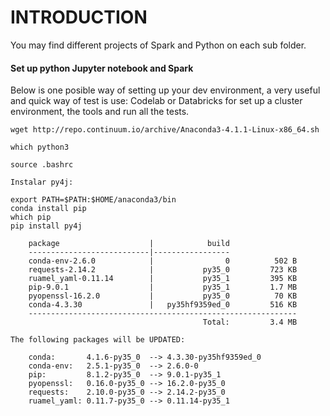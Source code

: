 # INTRODUCTION

You may find different projects of Spark and Python on each sub folder. 

#### Set up python Jupyter notebook and Spark

Below is one posible way of setting up your dev environment, a very useful and quick way of test is use: Codelab or Databricks for set up a cluster environment, the tools and run all the tests. 
```
wget http://repo.continuum.io/archive/Anaconda3-4.1.1-Linux-x86_64.sh

which python3

source .bashrc

Instalar py4j:
```

```
export PATH=$PATH:$HOME/anaconda3/bin
conda install pip
which pip
pip install py4j
```

```
    package                    |            build
    ---------------------------|-----------------
    conda-env-2.6.0            |                0          502 B
    requests-2.14.2            |           py35_0         723 KB
    ruamel_yaml-0.11.14        |           py35_1         395 KB
    pip-9.0.1                  |           py35_1         1.7 MB
    pyopenssl-16.2.0           |           py35_0          70 KB
    conda-4.3.30               |   py35hf9359ed_0         516 KB
    ------------------------------------------------------------
                                           Total:         3.4 MB

The following packages will be UPDATED:

    conda:       4.1.6-py35_0  --> 4.3.30-py35hf9359ed_0
    conda-env:   2.5.1-py35_0  --> 2.6.0-0              
    pip:         8.1.2-py35_0  --> 9.0.1-py35_1         
    pyopenssl:   0.16.0-py35_0 --> 16.2.0-py35_0        
    requests:    2.10.0-py35_0 --> 2.14.2-py35_0        
    ruamel_yaml: 0.11.7-py35_0 --> 0.11.14-py35_1 
```
